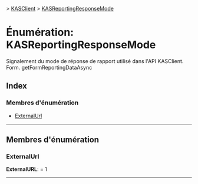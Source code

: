 [](../README.md) > [KASClient](../modules/kasclient.md) > [KASReportingResponseMode](../enums/kasclient.kasreportingresponsemode.md)

# <a name="enumeration-kasreportingresponsemode"></a>Énumération: KASReportingResponseMode

Signalement du mode de réponse de rapport utilisé dans l'API KASClient. Form. getFormReportingDataAsync
## <a name="index"></a>Index

### <a name="enumeration-members"></a>Membres d'énumération

* [ExternalUrl](kasclient.kasreportingresponsemode.md#externalurl)

---

## <a name="enumeration-members"></a>Membres d'énumération

<a id="externalurl"></a>

###  <a name="externalurl"></a>ExternalUrl

**ExternalURL**: = 1

___

